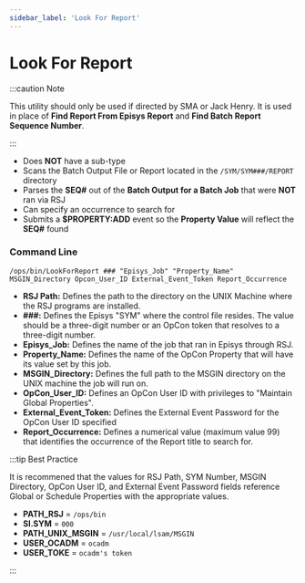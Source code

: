 ```yaml
---
sidebar_label: 'Look For Report'
---
```


# Look For Report

:::caution Note

This utility should only be used if directed by SMA or Jack Henry. It is used in place of **Find Report From Episys Report** and **Find Batch Report Sequence Number**. 

:::

* Does **NOT** have a sub-type
* Scans the Batch Output File or Report located in the ```/SYM/SYM###/REPORT``` directory
* Parses the **SEQ#** out of the **Batch Output for a Batch Job** that were **NOT** ran via RSJ
* Can specify an occurrence to search for
* Submits a **$PROPERTY:ADD** event so the **Property Value** will reflect the **SEQ#** found


### Command Line

```/ops/bin/LookForReport ### "Episys_Job" "Property_Name" MSGIN_Directory Opcon_User_ID External_Event_Token Report_Occurrence```

* **RSJ Path:** Defines the path to the directory on the UNIX Machine where the RSJ programs are installed.
* **###:** Defines the Episys "SYM" where the control file resides. The value should be a three-digit number or an OpCon token that resolves to a three-digit number.
* **Episys_Job:** Defines the name of the job that ran in Episys through RSJ.
* **Property_Name:** Defines the name of the OpCon Property that will have its value set by this job. 
* **MSGIN_Directory:** Defines the full path to the MSGIN directory on the UNIX machine the job will run on.
* **OpCon_User_ID:** Defines an OpCon User ID with privileges to "Maintain Global Properties".
* **External_Event_Token:** Defines the External Event Password for the OpCon User ID specified
* **Report_Occurrence:** Defines a numerical value (maximum value 99) that identifies the occurrence of the Report title to search for.

:::tip Best Practice

It is recommened that the values for RSJ Path, SYM Number, MSGIN Directory, OpCon User ID, and External Event Password fields reference Global or Schedule Properties with the appropriate values. 

* **PATH_RSJ** = ```/ops/bin```
* **SI.SYM** = ```000```
* **PATH_UNIX_MSGIN** = ```/usr/local/lsam/MSGIN```
* **USER_OCADM** = ```ocadm```
* **USER_TOKE** = ```ocadm's token```

:::